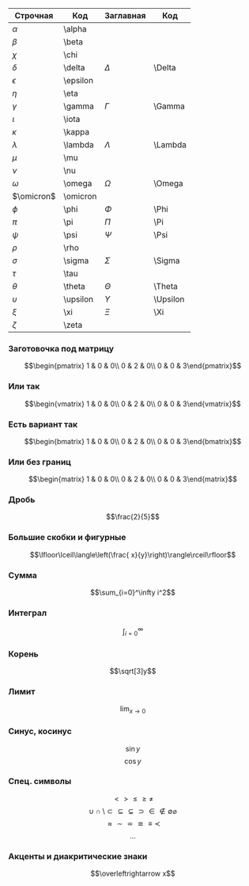 
| Строчная   | Код      | Заглавная  | Код      |
| ---------- | -------- | ---------- | -------- |
| $\alpha$   | \alpha   |            |          |
| $\beta$    | \beta    |            |          |
| $\chi$     | \chi     |            |          |
| $\delta$   | \delta   | $\Delta$   | \Delta   |
| $\epsilon$ | \epsilon |            |          |
| $\eta$     | \eta     |            |          |
| $\gamma$   | \gamma   | $\Gamma$   | \Gamma   |
| $\iota$    | \iota    |            |          |
| $\kappa$   | \kappa   |            |          |
| $\lambda$  | \lambda  | $\Lambda$  | \Lambda  |
| $\mu$      | \mu      |            |          |
| $\nu$      | \nu      |            |          |
| $\omega$   | \omega   | $\Omega$   | \Omega   |
| $\omicron$ | \omicron |            |          |
| $\phi$     | \phi     | $\Phi$     | \Phi     |
| $\pi$      | \pi      | $\Pi$      | \Pi      |
| $\psi$     | \psi     | $\Psi$     | \Psi     |
| $\rho$     | \rho     |            |          |
| $\sigma$   | \sigma   | $\Sigma$   | \Sigma   |
| $\tau$     | \tau     |            |          |
| $\theta$   | \theta   | $\Theta$   | \Theta   |
| $\upsilon$ | \upsilon | $\Upsilon$ | \Upsilon |
| $\xi$      | \xi      | $\Xi$      | \Xi      |
| $\zeta$    | \zeta    |            |          |


### Заготовочка под матрицу
$$\begin{pmatrix} 1 & 0 & 0\\ 0 & 2 & 0\\ 0 & 0 & 3\end{pmatrix}$$
### Или так
$$\begin{vmatrix} 1 & 0 & 0\\ 0 & 2 & 0\\ 0 & 0 & 3\end{vmatrix}$$
### Есть вариант так
$$\begin{bmatrix} 1 & 0 & 0\\ 0 & 2 & 0\\ 0 & 0 & 3\end{bmatrix}$$
### Или без границ
$$\begin{matrix} 1 & 0 & 0\\ 0 & 2 & 0\\ 0 & 0 & 3\end{matrix}$$
### Дробь
$$\frac{2}{5}$$
### Большие скобки и фигурные 
$$\lfloor\lceil\langle\left(\frac{ x}{y}\right)\rangle\rceil\rfloor$$
### Сумма
$$\sum_{i=0}^\infty i^2$$
### Интеграл
$$\int_{i=0}^\infty$$
### Корень
$$\sqrt[3]y$$
### Лимит
$$\lim_{x\to 0}$$
### Синус, косинус
$$ \sin y$$ $$\cos y$$
### Спец. символы
$$ \lt \gt \le \ge \neq $$
$$\cup \cap \setminus \subset \subseteq \subsetneq \supset \in \notin \emptyset \varnothing$$
$$\approx \sim \simeq \cong \equiv \prec$$
$$\ldots$$
### Акценты и диакритические знаки
$$\overleftrightarrow x$$


